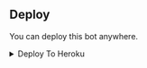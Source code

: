 


## Deploy
You can deploy this bot anywhere.

<details><summary>Deploy To Heroku</summary>
<p>
<br>
<a href="https://heroku.com/deploy?template=https://github.com/cshowl/Eva-Alita">
  <img src="https://www.herokucdn.com/deploy/button.svg" alt="Deploy">
</a>
</p>
</details>

